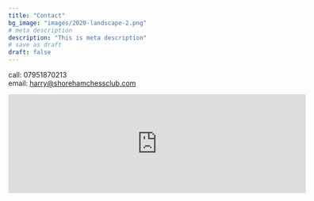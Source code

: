 ```yaml
---
title: "Contact"
bg_image: "images/2020-landscape-2.png"
# meta description
description: "This is meta description"
# save as draft
draft: false
---
```

call: 07951870213  <br>
email: harry@shorehamchessclub.com



<iframe src="https://www.google.com/maps/embed?pb=!1m14!1m8!1m3!1d10079.207424307253!2d-0.2719679!3d50.834834!3m2!1i1024!2i768!4f13.1!3m3!1m2!1s0x48759a1cd396db35%3A0xbe6b9b8c5782350b!2sThe%20Crabtree!5e0!3m2!1sen!2suk!4v1689511115878!5m2!1sen!2suk" width="600" height="200" style="border:0;" allowfullscreen="" loading="lazy"></iframe>

